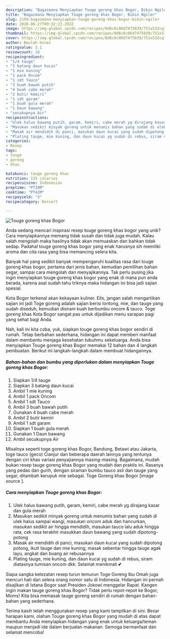 ```yaml
---
description: "Bagaimana Menyiapkan Touge goreng khas Bogor, Bikin Ngiler"
title: "Bagaimana Menyiapkan Touge goreng khas Bogor, Bikin Ngiler"
slug: 2199-bagaimana-menyiapkan-touge-goreng-khas-bogor-bikin-ngiler
date: 2020-06-27T09:32:23.292Z
image: https://img-global.cpcdn.com/recipes/0d6c6c06d7475039/751x532cq70/touge-goreng-khas-bogor-foto-resep-utama.jpg
thumbnail: https://img-global.cpcdn.com/recipes/0d6c6c06d7475039/751x532cq70/touge-goreng-khas-bogor-foto-resep-utama.jpg
cover: https://img-global.cpcdn.com/recipes/0d6c6c06d7475039/751x532cq70/touge-goreng-khas-bogor-foto-resep-utama.jpg
author: Beulah Hines
ratingvalue: 3.1
reviewcount: 10
recipeingredient:
- "1/4 tauge"
- "3 batang daun kucai"
- "1 mie kuning"
- "1 pack Oncom"
- "1 sdt Tauco"
- "3 buah bawah putih"
- "4 buah cabe merah"
- "2 butir kemiri"
- "1 sdt garam"
- "1 buah gula merah"
- "1 Daun bawang"
- "secukupnya Air"
recipeinstructions:
- "Ulek halus bawang putih, garam, kemiri, cabe merah yg dirajang kasar dan gula merah"
- "Masukan sedikit minyak goreng untuk menumis bahan yang sudah di ulek halus sampai wangi, masukan oncom aduk dan hancurkan, masukan sedikit air hingga mendidih, masukan tauco lalu aduk hingga rata, cek rasa terakhir masukkan daun bawang yang sudah dipotong-potong"
- "Masak air mendidih di panci, masukan daun kucai yang sudah dipotong potong, ikuti tauge dan mie kuning, masak sebentar hingga tauge agak layu, angkat dan buang air rebusannya"
- "Plating tauge, mie kuning, dan daun kucai yg sudah di rebus, siram diatasnya tumisan oncom dkk. Selamat menikmati 💕"
categories:
- Resep
tags:
- touge
- goreng
- khas

katakunci: touge goreng khas 
nutrition: 135 calories
recipecuisine: Indonesian
preptime: "PT10M"
cooktime: "PT42M"
recipeyield: "3"
recipecategory: Dessert

---
```



![Touge goreng khas Bogor](https://img-global.cpcdn.com/recipes/0d6c6c06d7475039/751x532cq70/touge-goreng-khas-bogor-foto-resep-utama.jpg)

Anda sedang mencari inspirasi resep touge goreng khas bogor yang unik? Cara menyiapkannya memang tidak susah dan tidak juga mudah. Kalau salah mengolah maka hasilnya tidak akan memuaskan dan bahkan tidak sedap. Padahal touge goreng khas bogor yang enak harusnya sih memiliki aroma dan cita rasa yang bisa memancing selera kita.

Banyak hal yang sedikit banyak mempengaruhi kualitas rasa dari touge goreng khas bogor, pertama dari jenis bahan, kemudian pemilihan bahan segar, sampai cara mengolah dan menyajikannya. Tak perlu pusing jika ingin menyiapkan touge goreng khas bogor yang enak di mana pun anda berada, karena asal sudah tahu triknya maka hidangan ini bisa jadi sajian spesial.

Kota Bogor terkenal akan kekayaan kuliner. Eits, jangan salah mengartikan sajian ini jadi Toge goreng adalah sajian berisi lontong, mie, dan tauge yang sudah diseduh, kemudian disiram kuah berbumbu oncom &amp; tauco. Toge goreng khas Kota Bogor sangat pas untuk dijadikan menu sarapan pagi yang sehat bagi Anda.


Nah, kali ini kita coba, yuk, siapkan touge goreng khas bogor sendiri di rumah. Tetap berbahan sederhana, hidangan ini dapat memberi manfaat dalam membantu menjaga kesehatan tubuhmu sekeluarga. Anda bisa menyiapkan Touge goreng khas Bogor memakai 12 bahan dan 4 langkah pembuatan. Berikut ini langkah-langkah dalam membuat hidangannya.

<!--inarticleads1-->

##### Bahan-bahan dan bumbu yang diperlukan dalam menyiapkan Touge goreng khas Bogor:

1. Siapkan 1/4 tauge
1. Siapkan 3 batang daun kucai
1. Ambil 1 mie kuning
1. Ambil 1 pack Oncom
1. Ambil 1 sdt Tauco
1. Ambil 3 buah bawah putih
1. Gunakan 4 buah cabe merah
1. Ambil 2 butir kemiri
1. Ambil 1 sdt garam
1. Siapkan 1 buah gula merah
1. Gunakan 1 Daun bawang
1. Ambil secukupnya Air


Misalnya seperti toge goreng khas Bogor, Bandung, Betawi atau Jakarta, toge tauco (geco) Cianjur dan beberapa daerah lainnya yang tentunya dengan ciri khas variasi penyajiannya masing-masing. Bagaimana, mudah bukan resep tauge goreng khas Bogor yang mudah dan praktis ini. Rasanya yang pedas dan gurih, dengan siraman bumbu tauco asli dan tauge yang segar, ditambah kerupuk mie sebagai. Toge Goreng khas Bogor [image source ]. 

<!--inarticleads2-->

##### Cara menyiapkan Touge goreng khas Bogor:

1. Ulek halus bawang putih, garam, kemiri, cabe merah yg dirajang kasar dan gula merah
1. Masukan sedikit minyak goreng untuk menumis bahan yang sudah di ulek halus sampai wangi, masukan oncom aduk dan hancurkan, masukan sedikit air hingga mendidih, masukan tauco lalu aduk hingga rata, cek rasa terakhir masukkan daun bawang yang sudah dipotong-potong
1. Masak air mendidih di panci, masukan daun kucai yang sudah dipotong potong, ikuti tauge dan mie kuning, masak sebentar hingga tauge agak layu, angkat dan buang air rebusannya
1. Plating tauge, mie kuning, dan daun kucai yg sudah di rebus, siram diatasnya tumisan oncom dkk. Selamat menikmati 💕


Siapa sangka kelezatan resep turun temurun Toge Goreng Ibu Omah juga mencuri hati dan selera orang nomor satu di Indonesia. Hidangan ini pernah disajikan di Istana Bogor saat Presiden Jokowi menggelar Rapat. Kangen ingin makan tauge goreng khas Bogor? Tidak perlu repot-repot ke Bogor, Moms! Kita bisa memasak tauge goreng sendiri di rumah dengan bahan-bahan yang sederhana. 

Terima kasih telah menggunakan resep yang kami tampilkan di sini. Besar harapan kami, olahan Touge goreng khas Bogor yang mudah di atas dapat membantu Anda menyiapkan hidangan yang enak untuk keluarga/teman maupun menjadi ide dalam berjualan makanan. Semoga bermanfaat dan selamat mencoba!
